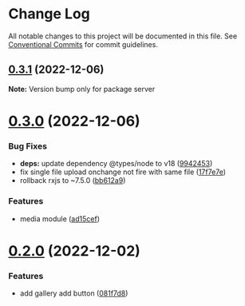 # Change Log

All notable changes to this project will be documented in this file.
See [Conventional Commits](https://conventionalcommits.org) for commit guidelines.

## [0.3.1](https://github.com/kagari-project/kagari/compare/v0.3.0...v0.3.1) (2022-12-06)

**Note:** Version bump only for package server

# [0.3.0](https://github.com/kagari-project/kagari/compare/v0.2.1...v0.3.0) (2022-12-06)

### Bug Fixes

- **deps:** update dependency @types/node to v18 ([9942453](https://github.com/kagari-project/kagari/commit/994245316bb575aec3101e51a1dbb68b969c2bd7))
- fix single file upload onchange not fire with same file ([17f7e7e](https://github.com/kagari-project/kagari/commit/17f7e7e3fb40d6c2df8e6c2916940da09fe7565f))
- rollback rxjs to ~7.5.0 ([bb612a9](https://github.com/kagari-project/kagari/commit/bb612a98cf6b06972b115f5f8cff836325534796))

### Features

- media module ([ad15cef](https://github.com/kagari-project/kagari/commit/ad15cef4efd4f0a60a88f79dc8b60dd992c5a204))

# [0.2.0](https://github.com/kagari-project/kagari/compare/v0.1.12...v0.2.0) (2022-12-02)

### Features

- add gallery add button ([081f7d8](https://github.com/kagari-project/kagari/commit/081f7d8d482eea33732b78d67c229224f1759800))
